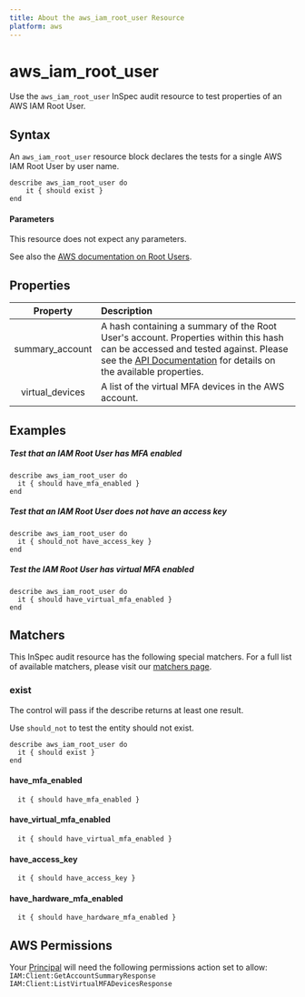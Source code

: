 ```yaml
---
title: About the aws_iam_root_user Resource
platform: aws
---
```


# aws\_iam\_root\_user

Use the `aws_iam_root_user` InSpec audit resource to test properties of an AWS IAM Root User.

## Syntax

An `aws_iam_root_user` resource block declares the tests for a single AWS IAM Root User by user name.

    describe aws_iam_root_user do
        it { should exist }
    end
    
#### Parameters

This resource does not expect any parameters.

See also the [AWS documentation on Root Users](https://docs.aws.amazon.com/IAM/latest/UserGuide/id_root-user.html).

## Properties

| Property | Description |
| :---: | :--- |
| summary_account | A hash containing a summary of the Root User's account. Properties within this hash can be accessed and tested against. Please see the [API Documentation](https://docs.aws.amazon.com/IAM/latest/APIReference/API_GetAccountSummary.html) for details on the available properties. |
| virtual_devices | A list of the virtual MFA devices in the AWS account. |

## Examples

##### Test that an IAM Root User has MFA enabled
    describe aws_iam_root_user do
      it { should have_mfa_enabled }
    end

##### Test that an IAM Root User does not have an access key
    describe aws_iam_root_user do
      it { should_not have_access_key }
    end
    
##### Test the IAM Root User has virtual MFA enabled
    describe aws_iam_root_user do
      it { should have_virtual_mfa_enabled }
    end


## Matchers

This InSpec audit resource has the following special matchers. For a full list of available matchers, please visit our [matchers page](https://www.inspec.io/docs/reference/matchers/).

### exist

The control will pass if the describe returns at least one result.

Use `should_not` to test the entity should not exist.

    describe aws_iam_root_user do
      it { should exist }
    end
    
#### have_mfa_enabled
      it { should have_mfa_enabled }    

#### have_virtual_mfa_enabled
      it { should have_virtual_mfa_enabled }

#### have_access_key
      it { should have_access_key }    
      
#### have_hardware_mfa_enabled
      it { should have_hardware_mfa_enabled }    
    

## AWS Permissions

Your [Principal](https://docs.aws.amazon.com/IAM/latest/UserGuide/intro-structure.html#intro-structure-principal) will need the following permissions action set to allow: 
`IAM:Client:GetAccountSummaryResponse` 
`IAM:Client:ListVirtualMFADevicesResponse` 
